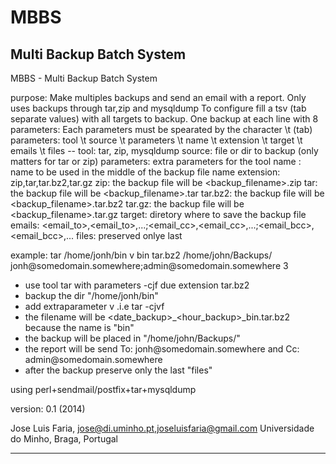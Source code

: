 MBBS
====

Multi Backup Batch System
-----------------------------------------------------------------------------------------

 MBBS - Multi Backup Batch System

  purpose: Make multiples backups and send an email with a report.
           Only uses backups through tar,zip and mysqldump
           To configure fill a tsv (tab separate values) with all targets to backup.
           One backup at each line with 8 parameters:
           Each parameters must be spearated by the character \t (tab)
           parameters:
           tool \t source \t  parameters \t name \t extension \t target \t emails \t files
           --
           tool: tar, zip, mysqldump
           source: file or dir to backup (only matters for tar or zip)
           parameters: extra parameters for the tool
           name : name to be used in the middle of the backup file name
           extension: zip,tar,tar.bz2,tar.gz
                      zip: the backup file will be <backup_filename>.zip
                      tar: the backup file will be <backup_filename>.tar
                      tar.bz2: the backup file will be <backup_filename>.tar.bz2
                      tar.gz: the backup file will be <backup_filename>.tar.gz
           target: diretory where to save the backup file
           emails: <email_to>,<email_to>,...;<email_cc>,<email_cc>,...;<email_bcc>,<email_bcc>,...
           files: preserved onlye last <files>

 example:
 tar /home/jonh/bin	v bin	tar.bz2	/home/john/Backups/	jonh\@somedomain.somewhere;admin\@somedomain.somewhere	3
 - use tool tar with parameters -cjf due extension tar.bz2
 - backup the dir "/home/jonh/bin"
 - add extraparameter v .i.e tar -cjvf
 - the filename will be <date_backup>_<hour_backup>_bin.tar.bz2 because the name is "bin"
 - the backup will be placed in "/home/john/Backups/"
 - the report will be send To: jonh\@somedomain.somewhere and Cc: admin\@somedomain.somewhere
 - after the backup preserve only the last "files"
           
  using perl+sendmail/postfix+tar+mysqldump

  version: 0.1 (2014)

  Jose Luis Faria, jose@di.uminho.pt,joseluisfaria@gmail.com
  Universidade do Minho, Braga, Portugal

-----------------------------------------------------------------------------------------
